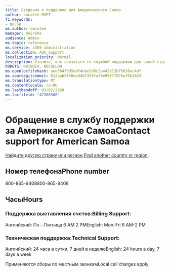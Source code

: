 ```yaml
---
title: Сведения о поддержке для Американского Самоа
author: cmcatee-MSFT
f1.keywords:
- NOCSH
ms.author: cmcatee
manager: mnirkhe
audience: Admin
ms.topic: reference
ms.service: o365-administration
ms.collection: Adm_Support
localization_priority: Normal
description: Узнайте, как связаться со службой поддержки для вашей страны или региона.
ROBOTS: NOINDEX, NOFOLLOW
ms.openlocfilehash: aee304f995adf4ebe2d6c2a442d12b75626ec4df
ms.sourcegitcommit: 812aab5f58eed4bf359faf0e99f7f876af5b1023
ms.translationtype: MT
ms.contentlocale: ru-RU
ms.lasthandoff: 03/02/2020
ms.locfileid: "42360300"
---
```

# <a name="contact-support-for-american-samoa"></a><span data-ttu-id="99527-103">Обращение в службу поддержки за Американское Самоа</span><span class="sxs-lookup"><span data-stu-id="99527-103">Contact support for American Samoa</span></span>

<span data-ttu-id="99527-104">[Найдите другую страну или регион](../contact-support-for-business-products.md).</span><span class="sxs-lookup"><span data-stu-id="99527-104">[Find another country or region](../contact-support-for-business-products.md).</span></span>

## <a name="phone-number"></a><span data-ttu-id="99527-105">Номер телефона</span><span class="sxs-lookup"><span data-stu-id="99527-105">Phone number</span></span>
<span data-ttu-id="99527-106">800-865-9408</span><span class="sxs-lookup"><span data-stu-id="99527-106">800-865-9408</span></span>

## <a name="hours"></a><span data-ttu-id="99527-107">Часы</span><span class="sxs-lookup"><span data-stu-id="99527-107">Hours</span></span>
### <a name="billing-support"></a><span data-ttu-id="99527-108">Поддержка выставления счетов:</span><span class="sxs-lookup"><span data-stu-id="99527-108">Billing Support:</span></span>

<span data-ttu-id="99527-109">Английский: Пн – Пятница 6 AM 2 PM</span><span class="sxs-lookup"><span data-stu-id="99527-109">English: Mon-Fri 6 AM-2 PM</span></span>

### <a name="technical-support"></a><span data-ttu-id="99527-110">Техническая поддержка:</span><span class="sxs-lookup"><span data-stu-id="99527-110">Technical Support:</span></span>

<span data-ttu-id="99527-111">Английский: 24 часа в сутки, 7 дней в неделю</span><span class="sxs-lookup"><span data-stu-id="99527-111">English: 24 hours a day, 7 days a week</span></span>

<span data-ttu-id="99527-112">Применяются сборы по местным звонкам</span><span class="sxs-lookup"><span data-stu-id="99527-112">Local call charges apply</span></span>
